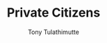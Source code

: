 ---
title: "Private Citizens"
author: "Tony Tulathimutte"
isbn: "0062399101"
isbn13: "9780062399106"
rating: "0"
publisher: "William Morrow Paperbacks"
pages: "372"
publishYear: "2016"
read: ""
goodreads_id: "25817440"
---